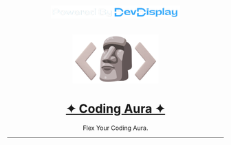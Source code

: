 <div align="center"> 
<a href="https://www.devdisplay.org/" target="_blank"><img src="./public/assets/PoweredByDevDisplay.png" width="300px" /></a>
</div></br></br>

<div align="center">
    <img src="/public/assets/CodingAura..png" alt="Coding Aura" width="200px" />
  <br><h1 align="center"><a href="https://codingaura.vercel.app/"><strong>✦ Coding Aura ✦</strong></a></h1>
  Flex Your Coding Aura.
</div><hr>
